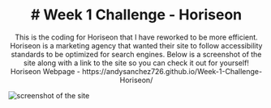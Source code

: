 <h1 align="center"> # Week 1 Challenge - Horiseon
</h1>
<p align="center">This is the coding for Horiseon that I have reworked to be more efficient. Horiseon is a marketing agency that wanted their site to follow accessibility standards to be optimized for search engines. Below is a screenshot of the site along with a link to the site so you can check it out for yourself!
Horiseon Webpage - https://andysanchez726.github.io/Week-1-Challenge-Horiseon/
</p>

![screenshot of the site](assets/images/horiseon-screenshot.png)
